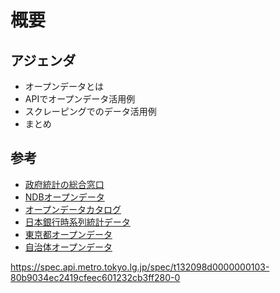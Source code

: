 # 概要

## アジェンダ
- オープンデータとは
- APIでオープンデータ活用例
- スクレーピングでのデータ活用例
- まとめ

## 参考
- [政府統計の総合窓口](https://www.e-stat.go.jp/)
- [NDBオープンデータ](https://www.mhlw.go.jp/ndb/opendatasite/)
- [オープンデータカタログ](https://data.e-gov.go.jp/info/ja)
- [日本銀行時系列統計データ](https://www.stat-search.boj.or.jp/)
- [東京都オープンデータ](https://portal.data.metro.tokyo.lg.jp/)
- [自治体オープンデータ](https://www.open-governmentdata.org/)

https://spec.api.metro.tokyo.lg.jp/spec/t132098d0000000103-80b9034ec2419cfeec601232cb3ff280-0